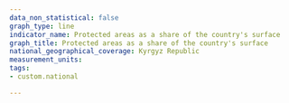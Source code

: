 ```yaml
---
data_non_statistical: false
graph_type: line
indicator_name: Protected areas as a share of the country's surface
graph_title: Protected areas as a share of the country's surface
national_geographical_coverage: Kyrgyz Republic
measurement_units: 
tags:
- custom.national

---
```

